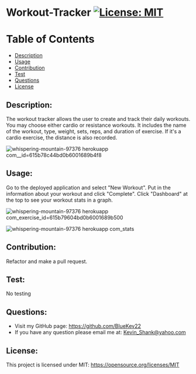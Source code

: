 
# Workout-Tracker [![License: MIT](https://img.shields.io/badge/License-MIT-yellow.svg)](https://opensource.org/licenses/MIT)
  
# Table of Contents
  
- [Description](#description)
- [Usage](#usage)
- [Contribution](#contribution)
- [Test](#test)
- [Questions](#questions)
- [License](#license)
  
## Description:
The workout tracker allows the user to create and track their daily workouts. You may choose either cardio or resistance workouts. It includes the name of the workout, type, weight, sets, reps, and duration of exercise. If it's a cardio exercise, the distance is also recorded.

![whispering-mountain-97376 herokuapp com__id=615b78c44bd0b6001689b4f8](https://user-images.githubusercontent.com/84198162/135933876-647b9515-c786-4e25-9b2c-f19f94281c44.png)

## Usage:
Go to the deployed application and select "New Workout". Put in the information about your workout and click "Complete". Click "Dashboard" at the top to see your workout stats in a graph.

![whispering-mountain-97376 herokuapp com_exercise_id=615b79604bd0b6001689b500](https://user-images.githubusercontent.com/84198162/135934077-b7fb5e8e-34b0-4228-9cc5-444ccec0bdd3.png)

![whispering-mountain-97376 herokuapp com_stats](https://user-images.githubusercontent.com/84198162/135934174-b31d3814-a5a3-4b2b-92b3-ad4f537f46a8.png)


## Contribution:
Refactor and make a pull request.
## Test:
No testing
## Questions:
- Visit my GitHub page: https://github.com/BlueKev22
- If you have any question please email me at: Kevin_Shank@yahoo.com
## License:
This project is licensed under MIT: https://opensource.org/licenses/MIT
